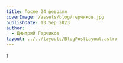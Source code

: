 ```yaml
---
title: После 24 февраля
coverImage: /assets/blog/герчиков.jpg
publishDate: 13 Sep 2023
author:
  - Дмитрий Герчиков
layout: ../../layouts/BlogPostLayout.astro
---
```

1